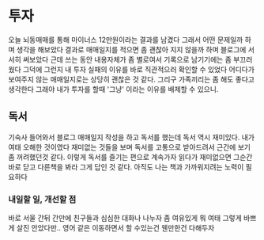 # 투자

오늘 뇌동매매를 통해 마이너스 12만원이라는 결과를 남겼다 그래서 어떤 문제일까 하며 생각을 해보았다 결과로 매매일지를 적으면 좀 괜찮아 지지 않을까 하며 블로그에 서서히 써보았다 근데 쓰는 동안 내용자체가 좀 별로여서 기록으로 남기기에는 좀 부끄러웠다 그덕에 그런지 내 투자 실패의 이유를 바로 직관적으러 확인할 수 있었다 어디다가 보여주지 않는 매매일지로는 상당히 괜찮은 것 같다. 그리구 가족끼리는 좀 해도 좋다고 생각한다 그래야 내가 투자를 할때 '그냥' 이라는 이유를 배제할 수 있으니.

## 독서

기숙사 들어와서 블로그 매매일지 작성을 하고 독서를 했는데 독서 역시 재미있다. 내가 여태 오해한 것이였다 재미없는 것들을 보며 독서를 고통으로 받아드려서 근간에 보기 좀 꺼려했던것 같다. 이렇게 독서를 즐기는 편으로 계속가자 읽다가 재미없으면 그순간 바로 닫고 다른책을 봐라 그게 답인 것 같다. 아직도 나는 책과 가까워지려는 노력이 필요하다

### 내일할 일, 개선할 점

바로 서울 간뒤 간만에 친구들과 심심한 대화나 나누자 좀 여유있게 뭐 여태 그렇게 바쁘게 살진 안았다만.. 영어 같은 이동하면서 할 수있는건 웬만한건 다해두자
